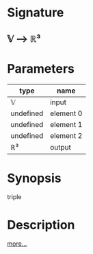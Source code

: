 # Signature
## 𝕍 ⟶ ℝ³

# Parameters

| type | name |
|------|------|
|𝕍|input|
|undefined|element 0|
|undefined|element 1|
|undefined|element 2|
|ℝ³|output|

# Synopsis
triple

# Description

[more...](https://en.wikipedia.org/wiki/Tuple)